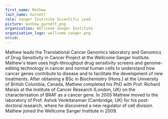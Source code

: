 ```yaml
---
first_name: Mathew
last_name: Garnett
role: Sanger Institute Scientific Lead
picture: mathew_garnett.png
organisation: Wellcome Sanger Institute
organisation_logo: wellcome-sanger.png
orcid: 
---
```


Mathew leads the Translational Cancer Genomics laboratory and Genomics of 
Drug Sensitivity in Cancer Project at the Wellcome Sanger Institute. 
Mathew's team uses high-throughput drug sensitivity screens and genome-editing 
technology in cancer and normal human cells to understand how cancer genes 
contribute to disease and to facilitate the development of new treatments. 
After obtaining a BSc in Biochemistry (Hons.) at the University of British 
Columbia, Canada, Mathew completed his PhD with Prof. Richard Marais at the 
Institute of Cancer Research (London, UK) on the characterisation of BRAF 
as a cancer gene. In 2005 Mathew moved to the laboratory of Prof. Ashok 
Venkitaraman (Cambridge, UK) for his post-doctoral research, where he 
discovered a new regulator of cell division. Mathew joined the Wellcome 
Sanger Institute in 2009.